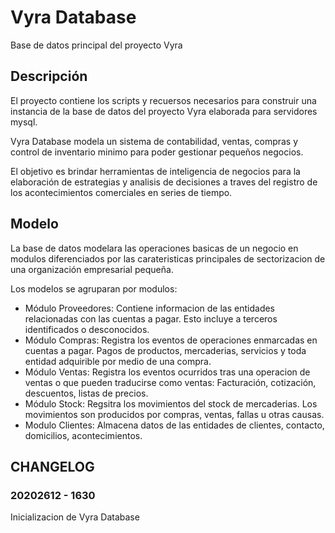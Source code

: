# Vyra Database

Base de datos principal del proyecto Vyra

## Descripción

El proyecto contiene los scripts y recuersos necesarios para construir una instancia de la base de datos del proyecto Vyra elaborada para servidores mysql.

Vyra Database modela un sistema de contabilidad, ventas, compras y control de inventario minimo para poder gestionar pequeños negocios.

El objetivo es brindar herramientas de inteligencia de negocios para la elaboración de estrategias y analisis de decisiones a traves del registro de los acontecimientos comerciales en series de tiempo.

## Modelo

La base de datos modelara las operaciones basicas de un negocio en modulos diferenciados por las carateristicas principales de sectorizacion de una organización empresarial pequeña.

Los modelos se agruparan por modulos:

- Módulo Proveedores: Contiene informacion de las entidades relacionadas con las cuentas a pagar. Esto incluye a terceros identificados o desconocidos.
- Módulo Compras: Registra los eventos de operaciones enmarcadas en cuentas a pagar. Pagos de productos, mercaderias, servicios y toda entidad adquirible por medio de una compra.
- Módulo Ventas: Registra los eventos ocurridos tras una operacion de ventas o que pueden traducirse como ventas: Facturación, cotización, descuentos, listas de precios.
- Módulo Stock: Regsitra los movimientos del stock de mercaderias. Los movimientos son producidos por compras, ventas, fallas u otras causas.
- Modulo Clientes: Almacena datos de las entidades de clientes, contacto, domicilios, acontecimientos.

## CHANGELOG

### 20202612 - 1630

Inicializacion de Vyra Database